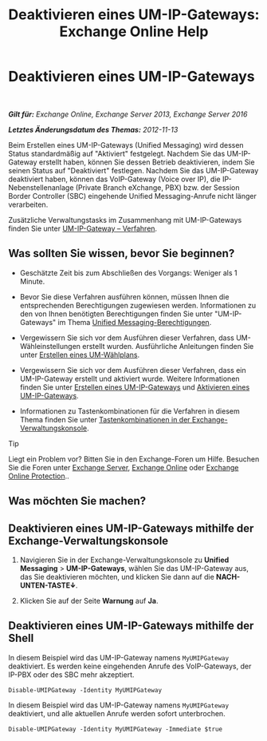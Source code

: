﻿---
title: 'Deaktivieren eines UM-IP-Gateways: Exchange Online Help'
TOCTitle: Deaktivieren eines UM-IP-Gateways
ms:assetid: fe3a8797-1230-49cb-a839-ccec238266b6
ms:mtpsurl: https://technet.microsoft.com/de-de/library/Bb125257(v=EXCHG.150)
ms:contentKeyID: 50477147
ms.date: 05/23/2018
mtps_version: v=EXCHG.150
ms.translationtype: MT
---

# Deaktivieren eines UM-IP-Gateways

 

_**Gilt für:** Exchange Online, Exchange Server 2013, Exchange Server 2016_

_**Letztes Änderungsdatum des Themas:** 2012-11-13_

Beim Erstellen eines UM-IP-Gateways (Unified Messaging) wird dessen Status standardmäßig auf "Aktiviert" festgelegt. Nachdem Sie das UM-IP-Gateway erstellt haben, können Sie dessen Betrieb deaktivieren, indem Sie seinen Status auf "Deaktiviert" festlegen. Nachdem Sie das UM-IP-Gateway deaktiviert haben, können das VoIP-Gateway (Voice over IP), die IP-Nebenstellenanlage (Private Branch eXchange, PBX) bzw. der Session Border Controller (SBC) eingehende Unified Messaging-Anrufe nicht länger verarbeiten.

Zusätzliche Verwaltungstasks im Zusammenhang mit UM-IP-Gateways finden Sie unter [UM-IP-Gateway – Verfahren](https://review.docs.microsoft.com/de-de/exchange/voice-mail-unified-messaging/connect-voice-mail-system/um-ip-gateway-procedures).

## Was sollten Sie wissen, bevor Sie beginnen?

  - Geschätzte Zeit bis zum Abschließen des Vorgangs: Weniger als 1 Minute.

  - Bevor Sie diese Verfahren ausführen können, müssen Ihnen die entsprechenden Berechtigungen zugewiesen werden. Informationen zu den von Ihnen benötigten Berechtigungen finden Sie unter "UM-IP-Gateways" im Thema [Unified Messaging-Berechtigungen](unified-messaging-permissions-exchange-2013-help.md).

  - Vergewissern Sie sich vor dem Ausführen dieser Verfahren, dass UM-Wähleinstellungen erstellt wurden. Ausführliche Anleitungen finden Sie unter [Erstellen eines UM-Wählplans](https://review.docs.microsoft.com/de-de/exchange/voice-mail-unified-messaging/connect-voice-mail-system/create-um-dial-plan).

  - Vergewissern Sie sich vor dem Ausführen dieser Verfahren, dass ein UM-IP-Gateway erstellt und aktiviert wurde. Weitere Informationen finden Sie unter [Erstellen eines UM-IP-Gateways](https://review.docs.microsoft.com/de-de/exchange/voice-mail-unified-messaging/connect-voice-mail-system/create-um-ip-gateway) und [Aktivieren eines UM-IP-Gateways](https://review.docs.microsoft.com/de-de/exchange/voice-mail-unified-messaging/connect-voice-mail-system/enable-um-ip-gateway).

  - Informationen zu Tastenkombinationen für die Verfahren in diesem Thema finden Sie unter [Tastenkombinationen in der Exchange-Verwaltungskonsole](keyboard-shortcuts-in-the-exchange-admin-center-exchange-online-protection-help.md).


> [!TIP]
> Liegt ein Problem vor? Bitten Sie in den Exchange-Foren um Hilfe. Besuchen Sie die Foren unter <A href="https://go.microsoft.com/fwlink/p/?linkid=60612">Exchange Server</A>, <A href="https://go.microsoft.com/fwlink/p/?linkid=267542">Exchange Online</A> oder <A href="https://go.microsoft.com/fwlink/p/?linkid=285351">Exchange Online Protection</A>..



## Was möchten Sie machen?

## Deaktivieren eines UM-IP-Gateways mithilfe der Exchange-Verwaltungskonsole

1.  Navigieren Sie in der Exchange-Verwaltungskonsole zu **Unified Messaging** \> **UM-IP-Gateways**, wählen Sie das UM-IP-Gateway aus, das Sie deaktivieren möchten, und klicken Sie dann auf die **NACH-UNTEN-TASTE**![NACH-UNTEN-TASTE (Symbol)](images/JJ150576.ef5ca57d-a033-457b-bd92-6361877c33d0(EXCHG.150).gif "NACH-UNTEN-TASTE (Symbol)").

2.  Klicken Sie auf der Seite **Warnung** auf **Ja**.

## Deaktivieren eines UM-IP-Gateways mithilfe der Shell

In diesem Beispiel wird das UM-IP-Gateway namens `MyUMIPGateway` deaktiviert. Es werden keine eingehenden Anrufe des VoIP-Gateways, der IP-PBX oder des SBC mehr akzeptiert.

    Disable-UMIPGateway -Identity MyUMIPGateway

In diesem Beispiel wird das UM-IP-Gateway namens `MyUMIPGateway` deaktiviert, und alle aktuellen Anrufe werden sofort unterbrochen.

    Disable-UMIPGateway -Identity MyUMIPGateway -Immediate $true

